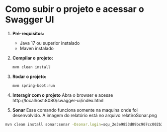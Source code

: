 # Como subir o projeto e acessar o Swagger UI

1. **Pré-requisitos:**
   - Java 17 ou superior instalado
   - Maven instalado

2. **Compilar o projeto:**
   ```sh
   mvn clean install

3. **Rodar o projeto:**
   ```sh
   mvn spring-boot:run

4. **Interagir com o projeto**
   Abra o browser e acesse http://localhost:8080/swagger-ui/index.html

5. **Sonar**
  Esse comando funciona somente na maquina onde foi desenvolvido. A imagem do relatório está no arquivo relatiroSonar.png
  ```sh
  mvn clean install sonar:sonar -Dsonar.login=squ_2e3e9853d89bc907cc002b333f6c7eabe9e67031 -Dsonar.host.url=http://localhost:9000